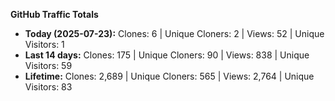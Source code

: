 
**GitHub Traffic Totals**

- **Today (2025-07-23):** Clones: 6 | Unique Cloners: 2 | Views: 52 | Unique Visitors: 1
- **Last 14 days:** Clones: 175 | Unique Cloners: 90 | Views: 838 | Unique Visitors: 59
- **Lifetime:** Clones: 2,689 | Unique Cloners: 565 | Views: 2,764 | Unique Visitors: 83

